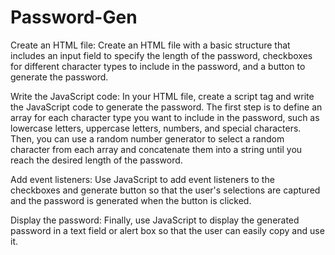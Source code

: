 # Password-Gen

Create an HTML file: Create an HTML file with a basic structure that includes an input field to specify the length of the password, checkboxes for different character types to include in the password, and a button to generate the password.

Write the JavaScript code: In your HTML file, create a script tag and write the JavaScript code to generate the password. The first step is to define an array for each character type you want to include in the password, such as lowercase letters, uppercase letters, numbers, and special characters. Then, you can use a random number generator to select a random character from each array and concatenate them into a string until you reach the desired length of the password.

Add event listeners: Use JavaScript to add event listeners to the checkboxes and generate button so that the user's selections are captured and the password is generated when the button is clicked.

Display the password: Finally, use JavaScript to display the generated password in a text field or alert box so that the user can easily copy and use it.
